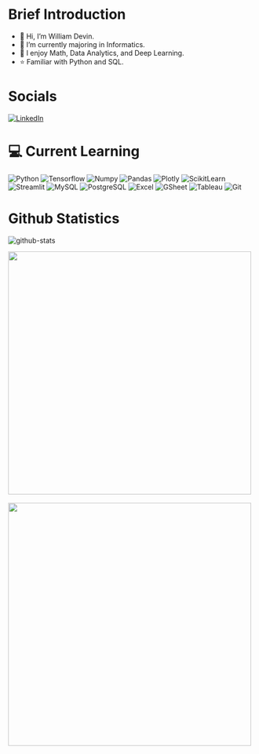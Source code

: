 # Brief Introduction
- 👋 Hi, I’m William Devin.
- 🌱 I’m currently majoring in Informatics.
- 👀 I enjoy Math, Data Analytics, and Deep Learning.
- ⭐ Familiar with Python and SQL.

# Socials
[![LinkedIn](https://img.shields.io/badge/LinkedIn-0077B5?style=for-the-badge&logo=linkedin&logoColor=white)](https://www.linkedin.com/in/william-devin-septianus-pranggono-292206231/)

# 💻 Current Learning
![Python](https://img.shields.io/badge/Python-FFD43B?style=for-the-badge&logo=python&logoColor=blue) ![Tensorflow](https://img.shields.io/badge/TensorFlow-FF6F00?style=for-the-badge&logo=tensorflow&logoColor=white) ![Numpy](https://img.shields.io/badge/Numpy-777BB4?style=for-the-badge&logo=numpy&logoColor=white) ![Pandas](https://img.shields.io/badge/Pandas-2C2D72?style=for-the-badge&logo=pandas&logoColor=white) ![Plotly](https://img.shields.io/badge/Plotly-239120?style=for-the-badge&logo=plotly&logoColor=white) ![ScikitLearn](https://img.shields.io/badge/scikit_learn-F7931E?style=for-the-badge&logo=scikit-learn&logoColor=white) ![Streamlit](https://img.shields.io/badge/Streamlit-FF4B4B?style=for-the-badge&logo=Streamlit&logoColor=white) ![MySQL](https://img.shields.io/badge/MySQL-005C84?style=for-the-badge&logo=mysql&logoColor=white) ![PostgreSQL](https://img.shields.io/badge/PostgreSQL-316192?style=for-the-badge&logo=postgresql&logoColor=white) ![Excel](https://img.shields.io/badge/Microsoft_Excel-217346?style=for-the-badge&logo=microsoft-excel&logoColor=white) ![GSheet](https://img.shields.io/badge/Google%20Sheets-34A853?style=for-the-badge&logo=google-sheets&logoColor=white) ![Tableau](https://img.shields.io/badge/Tableau-E97627?style=for-the-badge&logo=Tableau&logoColor=white) ![Git](https://img.shields.io/badge/GIT-E44C30?style=for-the-badge&logo=git&logoColor=white)

# Github Statistics
![github-stats](https://github-readme-streak-stats.herokuapp.com/?user=WilliamDevin23)
<p align="left">
<a href="https://github.com/WilliamDevin23">
  <img width="495em" src="https://github-readme-stats-eight-theta.vercel.app/api?username=WilliamDevin23&show_icons=true&theme=algolia&include_all_commits=true&count_private=true"/><br><br>
  <img width="495em" src="https://github-readme-stats-eight-theta.vercel.app/api/top-langs/?username=WilliamDevin23&layout=compact&langs_count=8&theme=algolia"/>
</a>
</p>

<!---
WilliamDevin23/WilliamDevin23 is a ✨ special ✨ repository because its `README.md` (this file) appears on your GitHub profile.
You can click the Preview link to take a look at your changes.
--->
